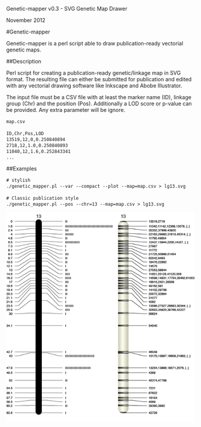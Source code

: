 Genetic-mapper v0.3 - SVG Genetic Map Drawer

November 2012


#Genetic-mapper

Genetic-mapper is a perl script able to draw publication-ready vectorial genetic maps.

##Description

Perl script for creating a publication-ready genetic/linkage map in SVG format. The resulting file can either be submitted for publication and edited with any vectorial drawing software like Inkscape and Abobe Illustrator.

The input file must be a CSV file with at least the marker name (ID), linkage group (Chr) and the position (Pos). Additionally a LOD score or p-value can be provided. Any extra parameter will be ignore.

```
map.csv

ID,Chr,Pos,LOD
13519,12,0,0.250840894
2718,12,1.0,0.250840893
11040,12,1.6,0.252843341
...
```

##Examples

```
# stylish
./genetic_mapper.pl --var --compact --plot --map=map.csv > lg13.svg

# Classic publication style
./genetic_mapper.pl --pos --chr=13 --map=map.csv > lg13.svg
```

![LG13](lg13.png "LG13 stylish or classic")